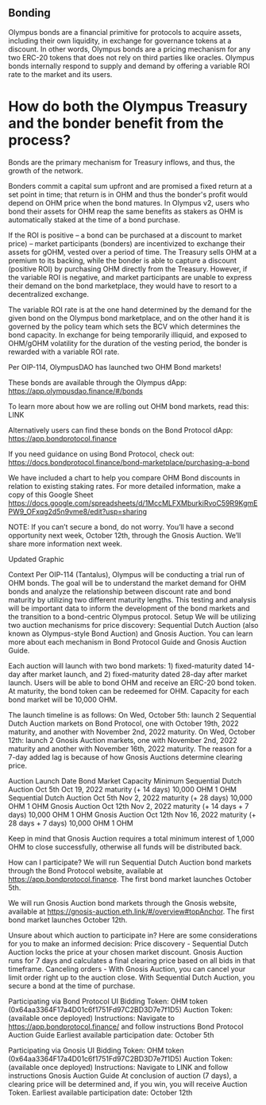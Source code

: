 ## Bonding
Olympus bonds are a financial primitive for protocols to acquire assets, including their own liquidity, in exchange for governance tokens at a discount. In other words, Olympus bonds are a pricing mechanism for any two ERC-20 tokens that does not rely on third parties like oracles. Olympus bonds internally respond to supply and demand by offering a variable ROI rate to the market and its users. 

# How do both the Olympus Treasury and the bonder benefit from the process?
Bonds are the primary mechanism for Treasury inflows, and thus, the growth of the network.

Bonders commit a capital sum upfront and are promised a fixed return at a set point in time; that return is in OHM and thus the bonder's profit would depend on OHM price when the bond matures. In Olympus v2, users who bond their assets for OHM reap the same benefits as stakers as OHM is automatically staked at the time of a bond purchase. 

If the ROI is positive – a bond can be purchased at a discount to market price) – market participants (bonders) are incentivized to exchange their assets for gOHM, vested over a period of time. The Treasury sells OHM at a premium to its backing, while the bonder is able to capture a discount (positive ROI) by purchasing OHM directly from the Treasury. However, if the variable ROI is negative, and market participants are unable to express their demand on the bond marketplace, they would have to resort to a decentralized exchange. 

The variable ROI rate is at the one hand determined by the demand for the given bond on the Olympus bond marketplace, and on the other hand it is governed by the policy team which sets the BCV which determines the bond capacity. In exchange for being temporarily illiquid, and exposed to OHM/gOHM volatility for the duration of the vesting period, the bonder is rewarded with a variable ROI rate. 

Per OIP-114, OlympusDAO has launched two OHM Bond markets!

These bonds are available through the Olympus dApp: https://app.olympusdao.finance/#/bonds 


To learn more about how we are rolling out OHM bond markets, read this: LINK

Alternatively users can find these bonds on the Bond Protocol dApp: https://app.bondprotocol.finance 

If you need guidance on using Bond Protocol, check out: https://docs.bondprotocol.finance/bond-marketplace/purchasing-a-bond

We have included a chart to help you compare OHM Bond discounts in relation to existing staking rates. For more detailed information, make a copy of this Google Sheet https://docs.google.com/spreadsheets/d/1MccMLFXMburkiRvoC59R9KgmEPW9_OFxqg2d5n9vme8/edit?usp=sharing

NOTE: If you can’t secure a bond, do not worry. You’ll have a second opportunity next week, October 12th, through the Gnosis Auction. We’ll share more information next week.

Updated Graphic 


Context
Per OIP-114 (Tantalus), Olympus will be conducting a trial run of OHM bonds. The goal will be to understand the market demand for OHM bonds and analyze the relationship between discount rate and bond maturity by utilizing two different maturity lengths. This testing and analysis will be important data to inform the development of the bond markets and the transition to a bond-centric Olympus protocol.
Setup
We will be utilizing two auction mechanisms for price discovery: Sequential Dutch Auction (also known as Olympus-style Bond Auction) and Gnosis Auction. You can learn more about each mechanism in Bond Protocol Guide and Gnosis Auction Guide.

Each auction will launch with two bond markets: 1) fixed-maturity dated 14-day after market launch, and 2) fixed-maturity dated 28-day after market launch. Users will be able to bond OHM and receive an ERC-20 bond token. At maturity, the bond token can be redeemed for OHM. Capacity for each bond market will be 10,000 OHM. 

The launch timeline is as follows:
On Wed, October 5th: launch 2 Sequential Dutch Auction markets on Bond Protocol, one with October 19th, 2022 maturity, and another with November 2nd, 2022 maturity.
On Wed, October 12th: launch 2 Gnosis Auction markets, one with November 2nd, 2022 maturity and another with November 16th, 2022 maturity. The reason for a 7-day added lag is because of how Gnosis Auctions determine clearing price.

Auction
Launch Date
Bond Market
Capacity
Minimum
Sequential Dutch Auction
Oct 5th
Oct 19, 2022 maturity (+ 14 days)
10,000 OHM
1 OHM
Sequential Dutch Auction
Oct 5th
Nov 2, 2022 maturity (+ 28 days)
10,000 OHM
1 OHM
Gnosis Auction
Oct 12th
Nov 2, 2022 maturity (+ 14 days + 7 days)
10,000 OHM
1 OHM
Gnosis Auction
Oct 12th
Nov 16, 2022 maturity (+ 28 days + 7 days)
10,000 OHM
1 OHM


Keep in mind that Gnosis Auction requires a total minimum interest of 1,000 OHM to close successfully, otherwise all funds will be distributed back. 

How can I participate?
We will run Sequential Dutch Auction bond markets through the Bond Protocol website, available at https://app.bondprotocol.finance. The first bond market launches October 5th. 

We will run Gnosis Auction bond markets through the Gnosis website, available at https://gnosis-auction.eth.link/#/overview#topAnchor. The first bond market launches October 12th.

Unsure about which auction to participate in? Here are some considerations for you to make an informed decision:
Price discovery - Sequential Dutch Auction locks the price at your chosen market discount. Gnosis Auction runs for 7 days and calculates a final clearing price based on all bids in that timeframe. 
Canceling orders - With Gnosis Auction, you can cancel your limit order right up to the auction close. With Sequential Dutch Auction, you secure a bond at the time of purchase.

Participating via Bond Protocol UI
Bidding Token: OHM token (0x64aa3364F17a4D01c6f1751Fd97C2BD3D7e7f1D5)
Auction Token: (available once deployed)
Instructions: Navigate to https://app.bondprotocol.finance/ and follow instructions Bond Protocol Auction Guide
Earliest available participation date: October 5th

Participating via Gnosis UI
Bidding Token: OHM token (0x64aa3364F17a4D01c6f1751Fd97C2BD3D7e7f1D5)
Auction Token: (available once deployed)
Instructions: 
Navigate to LINK and follow instructions Gnosis Auction Guide
At conclusion of auction (7 days), a clearing price will be determined and, if you win, you will receive Auction Token.
Earliest available participation date: October 12th
